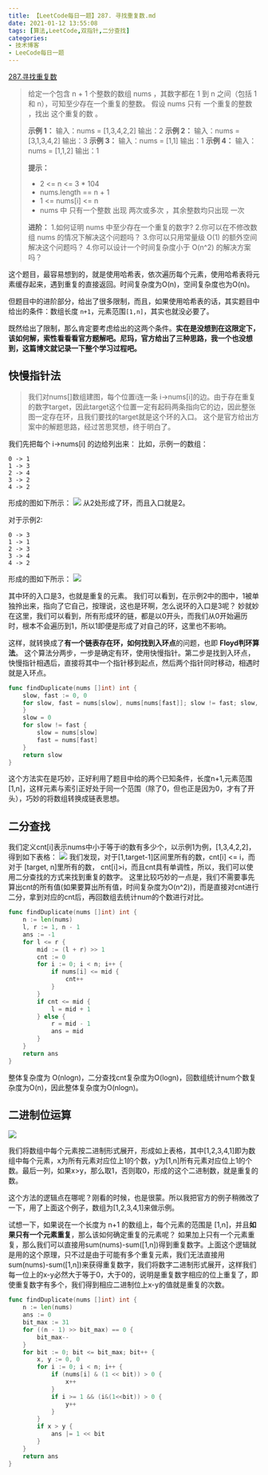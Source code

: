 ```yaml
---
title: 【LeetCode每日一题】287. 寻找重复数.md
date: 2021-01-12 13:55:08
tags: [算法,LeetCode,双指针,二分查找]
categories:
- 技术博客
- LeeCode每日一题
---
```


[287.寻找重复数](https://leetcode-cn.com/problems/find-the-duplicate-number/)

> 给定一个包含 n + 1 个整数的数组 nums ，其数字都在 1 到 n 之间（包括 1 和 n），可知至少存在一个重复的整数。
> 假设 nums 只有 一个重复的整数 ，找出 这个重复的数 。
>
>**示例 1：**
>输入：nums = [1,3,4,2,2]
>输出：2
>**示例 2：**
>输入：nums = [3,1,3,4,2]
>输出：3
>**示例 3：**
>输入：nums = [1,1]
>输出：1
>**示例 4：**
>输入：nums = [1,1,2]
>输出：1
>
>**提示：**
>- 2 <= n <= 3 * 104
>- nums.length == n + 1
>- 1 <= nums[i] <= n
>- nums 中 只有一个整数 出现 两次或多次 ，其余整数均只出现 一次
> 
>**进阶：**
>1.如何证明 nums 中至少存在一个重复的数字?
>2.你可以在不修改数组 nums 的情况下解决这个问题吗？
>3.你可以只用常量级 O(1) 的额外空间解决这个问题吗？
>4.你可以设计一个时间复杂度小于 O(n^2) 的解决方案吗？

<!-- more -->

这个题目，最容易想到的，就是使用哈希表，依次遍历每个元素，使用哈希表将元素缓存起来，遇到重复的直接返回。时间复杂度为O(n)，空间复杂度也为O(n)。

但题目中的进阶部分，给出了很多限制，而且，如果使用哈希表的话，其实题目中给出的条件：数组长度 `n+1`，元素范围`[1,n]`，其实也就没必要了。

既然给出了限制，那么肯定要考虑给出的这两个条件。**实在是没想到在这限定下，该如何解，索性看看看官方题解吧。尼玛，官方给出了三种思路，我一个也没想到，这篇博文就记录一下整个学习过程吧。**

## 快慢指针法

> 我们对nums[]数组建图，每个位置i连一条 i->nums[i]的边。由于存在重复的数字target，因此target这个位置一定有起码两条指向它的边，因此整张图一定存在环，且我们要找的target就是这个环的入口。
这个是官方给出方案中的解题思路，经过苦思冥想，终于明白了。

我们先把每个 i->nums[i] 的边给列出来：
比如，示例一的数组：
```
0 -> 1
1 -> 3
2 -> 4
3 -> 2
4 -> 2
```

形成的图如下所示：
![](https://img-vnote-1251075307.cos.ap-beijing.myqcloud.com/1610444061_20210112143052356_1427042955.png)
从2处形成了环，而且入口就是2。

对于示例2:
```
0 -> 3
1 -> 1
2 -> 3
3 -> 4
4 -> 2
```

形成的图如下所示：
![](https://img-vnote-1251075307.cos.ap-beijing.myqcloud.com/1610444062_20210112143517862_1213574989.png)

其中环的入口是3，也就是重复的元素。
我们可以看到，在示例2中的图中，1被单独拎出来，指向了它自己，按理说，这也是环啊，怎么说环的入口是3呢？
妙就妙在这里，我们可以看到，所有形成环的链，都是以0开头，而我们从0开始遍历时，根本不会遍历到1，所以1即便是形成了对自己的环，这里也不影响。


这样，就转换成了**有一个链表存在环，如何找到入环点**的问题，也即 **Floyd判环算法**。
这个算法分两步，一步是确定有环，使用快慢指针。第二步是找到入环点，快慢指针相遇后，直接将其中一个指针移到起点，然后两个指针同时移动，相遇时就是入环点。

```go
func findDuplicate(nums []int) int {
    slow, fast := 0, 0
    for slow, fast = nums[slow], nums[nums[fast]]; slow != fast; slow, fast = nums[slow], nums[nums[fast]] {
    }
    slow = 0
    for slow != fast {
        slow = nums[slow]
        fast = nums[fast]
    }
    return slow
}
```

这个方法实在是巧妙，正好利用了题目中给的两个已知条件，长度n+1,元素范围[1,n]，这样元素与索引正好处于同一个范围（除了0，但也正是因为0，才有了开头），巧妙的将数组转换成链表思想。

## 二分查找
我们定义cnt[i]表示nums中小于等于i的数有多少个，以示例1为例，[1,3,4,2,2]，得到如下表格：
![](https://img-vnote-1251075307.cos.ap-beijing.myqcloud.com/1610444063_20210112162020477_1715683318.png)
我们发现，对于[1,target-1]区间里所有的数，cnt[i] <= i，而对于 [target, n]里所有的数， cnt[i]>i，而且cnt具有单调性，所以，我们可以使用二分查找的方式来找到重复的数字。
这里比较巧妙的一点是，我们不需要事先算出cnt的所有值(如果要算出所有值，时间复杂度为O(n^2))，而是直接对cnt进行二分，拿到对应的cnt后，再回数组去统计num的个数进行对比。

```go
func findDuplicate(nums []int) int {
    n := len(nums)
    l, r := 1, n - 1
    ans := -1
    for l <= r {
        mid := (l + r) >> 1
        cnt := 0
        for i := 0; i < n; i++ {
            if nums[i] <= mid {
                cnt++
            }
        }
        if cnt <= mid {
            l = mid + 1
        } else {
            r = mid - 1
            ans = mid
        }
    }
    return ans
}
```

整体复杂度为 O(nlogn)，二分查找cnt复杂度为O(logn)，回数组统计num个数复杂度为O(n)，因此整体复杂度为O(nlogn)。


## 二进制位运算

![](https://img-vnote-1251075307.cos.ap-beijing.myqcloud.com/1610444062_20210112151139482_1902644564.png)

我们将数组中每个元素按二进制形式展开，形成如上表格，其中[1,2,3,4,1]即为数组中每个元素，x为所有元素对应位上1的个数，y为[1,n]所有元素对应位上1的个数。最后一列，如果x>y，那么取1，否则取0，形成的这个二进制数，就是重复的数。

这个方法的逻辑点在哪呢？刚看的时候，也是很蒙。所以我把官方的例子稍微改了一下，用了上面这个例子，数组为[1,2,3,4,1]来做示例。

试想一下，如果说在一个长度为 n+1 的数组上，每个元素的范围是 [1,n]，并且**如果只有一个元素重复**，那么该如何确定重复的元素呢？
如果加上只有一个元素重复，那么我们可以直接用sum(nums)-sum([1,n])得到重复数字。上面这个逻辑就是用的这个原理，只不过是由于可能有多个重复元素，我们无法直接用sum(nums)-sum([1,n])来获得重复数字，我们将数字二进制形式展开，这样我们每一位上的x-y必然大于等于0，大于0的，说明是重复数字相应的位上重复了，即使重复数字有多个，我们得到相应二进制位上x-y的值就是重复的次数。

```go
func findDuplicate(nums []int) int {
    n := len(nums)
    ans := 0
    bit_max := 31
    for ((n - 1) >> bit_max) == 0 {
        bit_max--
    }
    for bit := 0; bit <= bit_max; bit++ {
        x, y := 0, 0
        for i := 0; i < n; i++ {
            if (nums[i] & (1 << bit)) > 0 {
                x++
            }
            if i >= 1 && (i&(1<<bit)) > 0 {
                y++
            }
        }
        if x > y {
            ans |= 1 << bit
        }
    }
    return ans
}

```

